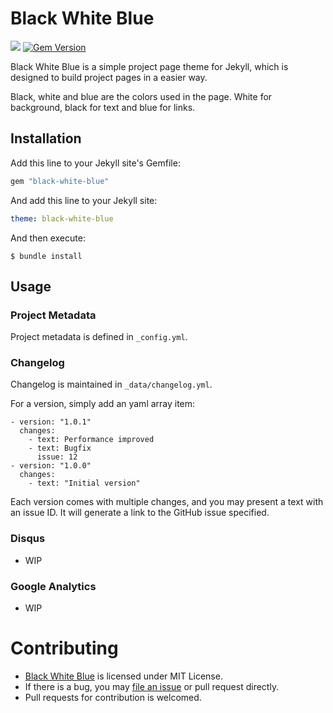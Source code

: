 # Black White Blue

![](https://travis-ci.org/crispgm/black-white-blue.svg)
[![Gem Version](https://badge.fury.io/rb/black-white-blue.svg)](https://badge.fury.io/rb/black-white-blue)

Black White Blue is a simple project page theme for Jekyll, which is designed to build project pages in a easier way.

Black, white and blue are the colors used in the page. White for background, black for text and blue for links.

## Installation

Add this line to your Jekyll site's Gemfile:

```ruby
gem "black-white-blue"
```

And add this line to your Jekyll site:

```yaml
theme: black-white-blue
```

And then execute:

```
$ bundle install
```    

## Usage

### Project Metadata

Project metadata is defined in `_config.yml`.

### Changelog

Changelog is maintained in `_data/changelog.yml`.

For a version, simply add an yaml array item:

```
- version: "1.0.1"
  changes:
    - text: Performance improved
    - text: Bugfix
      issue: 12
- version: "1.0.0"
  changes:
    - text: "Initial version"
```

Each version comes with multiple changes, and you may present a text with an issue ID. It will generate a link to the GitHub issue specified.

### Disqus

* WIP

### Google Analytics

* WIP

# Contributing

* [Black White Blue](https://github.com/crispgm/black-white-blue) is licensed under MIT License.
* If there is a bug, you may [file an issue](https://github.com/crispgm/black-white-blue/issues/new) or pull request directly.
* Pull requests for contribution is welcomed.
